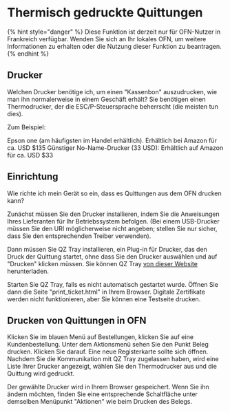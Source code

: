# Thermisch gedruckte Quittungen

{% hint style="danger" %}
Diese Funktion ist derzeit nur für OFN-Nutzer in Frankreich verfügbar. Wenden Sie sich an Ihr lokales OFN, um weitere Informationen zu erhalten oder die Nutzung dieser Funktion zu beantragen.
{% endhint %}

## Drucker

Welchen Drucker benötige ich, um einen "Kassenbon" auszudrucken, wie man ihn normalerweise in einem Geschäft erhält? Sie benötigen einen Thermodrucker, der die ESC/P-Steuersprache beherrscht (die meisten tun dies).

Zum Beispiel:

Epson one (am häufigsten im Handel erhältlich). Erhältlich bei Amazon für ca. USD $135 Günstiger No-Name-Drucker (33 USD): Erhältlich auf Amazon für ca. USD $33

## Einrichtung

Wie richte ich mein Gerät so ein, dass es Quittungen aus dem OFN drucken kann?

Zunächst müssen Sie den Drucker installieren, indem Sie die Anweisungen Ihres Lieferanten für Ihr Betriebssystem befolgen. (Bei einem USB-Drucker müssen Sie den URI möglicherweise nicht angeben; stellen Sie nur sicher, dass Sie den entsprechenden Treiber verwenden).

Dann müssen Sie QZ Tray installieren, ein Plug-in für Drucker, das den Druck der Quittung startet, ohne dass Sie den Drucker auswählen und auf "Drucken" klicken müssen. Sie können QZ Tray [von dieser Website](https://qz.io/download/) herunterladen.

Starten Sie QZ Tray, falls es nicht automatisch gestartet wurde. Öffnen Sie dann die Seite "print\_ticket.html" in Ihrem Browser. Digitale Zertifikate werden nicht funktionieren, aber Sie können eine Testseite drucken.

## Drucken von Quittungen in OFN

Klicken Sie im blauen Menü auf Bestellungen, klicken Sie auf eine Kundenbestellung. Unter dem Aktionsmenü sehen Sie den Punkt Beleg drucken. Klicken Sie darauf. Eine neue Registerkarte sollte sich öffnen. Nachdem Sie die Kommunikation mit QZ Tray zugelassen haben, wird eine Liste Ihrer Drucker angezeigt, wählen Sie den Thermodrucker aus und die Quittung wird gedruckt.

Der gewählte Drucker wird in Ihrem Browser gespeichert. Wenn Sie ihn ändern möchten, finden Sie eine entsprechende Schaltfläche unter demselben Menüpunkt "Aktionen" wie beim Drucken des Belegs.
